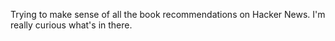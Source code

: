Trying to make sense of all the book recommendations on Hacker News. I'm really curious what's in there.
